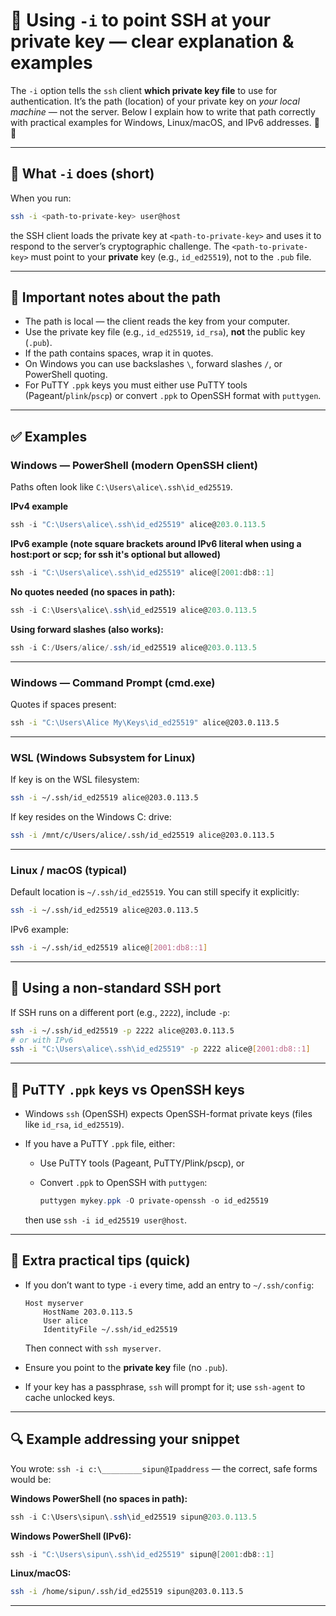 

# 🔑 Using `-i` to point SSH at your private key — clear explanation & examples

The `-i` option tells the `ssh` client **which private key file** to use for authentication. It’s the path (location) of your private key on *your local machine* — not the server. Below I explain how to write that path correctly with practical examples for Windows, Linux/macOS, and IPv6 addresses. 🧭✨

---

## 🧠 What `-i` does (short)

When you run:

```bash
ssh -i <path-to-private-key> user@host
```

the SSH client loads the private key at `<path-to-private-key>` and uses it to respond to the server’s cryptographic challenge. The `<path-to-private-key>` must point to your **private** key (e.g., `id_ed25519`), not to the `.pub` file.

---

## 🪪 Important notes about the path

* The path is local — the client reads the key from your computer.
* Use the private key file (e.g., `id_ed25519`, `id_rsa`), **not** the public key (`.pub`).
* If the path contains spaces, wrap it in quotes.
* On Windows you can use backslashes `\`, forward slashes `/`, or PowerShell quoting.
* For PuTTY `.ppk` keys you must either use PuTTY tools (Pageant/`plink`/`pscp`) or convert `.ppk` to OpenSSH format with `puttygen`.

---

## ✅ Examples

### Windows — PowerShell (modern OpenSSH client)

Paths often look like `C:\Users\alice\.ssh\id_ed25519`.

**IPv4 example**

```powershell
ssh -i "C:\Users\alice\.ssh\id_ed25519" alice@203.0.113.5
```

**IPv6 example (note square brackets around IPv6 literal when using a host:port or scp; for ssh it's optional but allowed)**

```powershell
ssh -i "C:\Users\alice\.ssh\id_ed25519" alice@[2001:db8::1]
```

**No quotes needed (no spaces in path):**

```powershell
ssh -i C:\Users\alice\.ssh\id_ed25519 alice@203.0.113.5
```

**Using forward slashes (also works):**

```powershell
ssh -i C:/Users/alice/.ssh/id_ed25519 alice@203.0.113.5
```

---

### Windows — Command Prompt (cmd.exe)

Quotes if spaces present:

```cmd
ssh -i "C:\Users\Alice My\Keys\id_ed25519" alice@203.0.113.5
```

---

### WSL (Windows Subsystem for Linux)

If key is on the WSL filesystem:

```bash
ssh -i ~/.ssh/id_ed25519 alice@203.0.113.5
```

If key resides on the Windows C: drive:

```bash
ssh -i /mnt/c/Users/alice/.ssh/id_ed25519 alice@203.0.113.5
```

---

### Linux / macOS (typical)

Default location is `~/.ssh/id_ed25519`. You can still specify it explicitly:

```bash
ssh -i ~/.ssh/id_ed25519 alice@203.0.113.5
```

IPv6 example:

```bash
ssh -i ~/.ssh/id_ed25519 alice@[2001:db8::1]
```

---

## 🔁 Using a non-standard SSH port

If SSH runs on a different port (e.g., `2222`), include `-p`:

```bash
ssh -i ~/.ssh/id_ed25519 -p 2222 alice@203.0.113.5
# or with IPv6
ssh -i "C:\Users\alice\.ssh\id_ed25519" -p 2222 alice@[2001:db8::1]
```

---

## 🔀 PuTTY `.ppk` keys vs OpenSSH keys

* Windows `ssh` (OpenSSH) expects OpenSSH-format private keys (files like `id_rsa`, `id_ed25519`).
* If you have a PuTTY `.ppk` file, either:

  * Use PuTTY tools (Pageant, PuTTY/Plink/pscp), or
  * Convert `.ppk` to OpenSSH with `puttygen`:

    ```powershell
    puttygen mykey.ppk -O private-openssh -o id_ed25519
    ```

  then use `ssh -i id_ed25519 user@host`.

---

## 📝 Extra practical tips (quick)

* If you don’t want to type `-i` every time, add an entry to `~/.ssh/config`:

  ```
  Host myserver
      HostName 203.0.113.5
      User alice
      IdentityFile ~/.ssh/id_ed25519
  ```

  Then connect with `ssh myserver`.
* Ensure you point to the **private key** file (no `.pub`).
* If your key has a passphrase, `ssh` will prompt for it; use `ssh-agent` to cache unlocked keys.

---

## 🔍 Example addressing your snippet

You wrote: `ssh -i c:\_________sipun@Ipaddress` — the correct, safe forms would be:

**Windows PowerShell (no spaces in path):**

```powershell
ssh -i C:\Users\sipun\.ssh\id_ed25519 sipun@203.0.113.5
```

**Windows PowerShell (IPv6):**

```powershell
ssh -i "C:\Users\sipun\.ssh\id_ed25519" sipun@[2001:db8::1]
```

**Linux/macOS:**

```bash
ssh -i /home/sipun/.ssh/id_ed25519 sipun@203.0.113.5
```

---